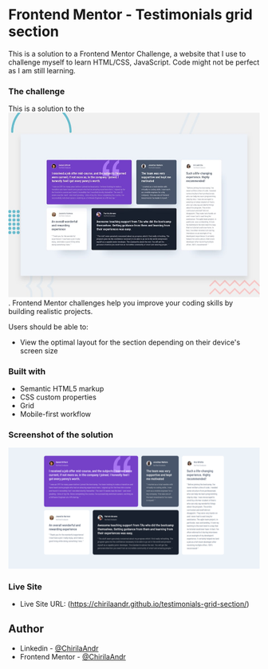# Frontend Mentor - Testimonials grid section

This is a solution to a Frontend Mentor Challenge, a website that I use to challenge myself to learn HTML/CSS, JavaScript.
Code might not be perfect as I am still learning.

### The challenge

This is a solution to the ![Design preview for the Testimonials grid section coding challenge](./design/desktop-preview.jpg). 
Frontend Mentor challenges help you improve your coding skills by building realistic projects. 

Users should be able to:

- View the optimal layout for the section depending on their device's screen size

### Built with

- Semantic HTML5 markup
- CSS custom properties
- Grid
- Mobile-first workflow

### Screenshot of the solution

![Screenshot](./screenshot.png)

### Live Site

- Live Site URL: (https://chirilaandr.github.io/testimonials-grid-section/)


## Author

- Linkedin - [@ChirilaAndr](https://www.linkedin.com/in/chirilaandr/)
- Frontend Mentor - [@ChirilaAndr](https://www.frontendmentor.io/profile/ChirilaAndr)
